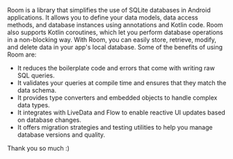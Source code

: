 Room is a library that simplifies the use of SQLite databases in Android applications. It allows you to define your data models, data access methods, and database instances using annotations and Kotlin code. Room also supports Kotlin coroutines, which let you perform database operations in a non-blocking way. With Room, you can easily store, retrieve, modify, and delete data in your app's local database. Some of the benefits of using Room are:

- It reduces the boilerplate code and errors that come with writing raw SQL queries.
- It validates your queries at compile time and ensures that they match the data schema.
- It provides type converters and embedded objects to handle complex data types.
- It integrates with LiveData and Flow to enable reactive UI updates based on database changes.
- It offers migration strategies and testing utilities to help you manage database versions and quality.

Thank you so much :) 
